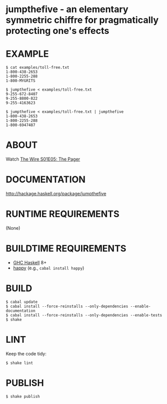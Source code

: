 # jumpthefive - an elementary symmetric chiffre for pragmatically protecting one's effects

# EXAMPLE

```console
$ cat examples/toll-free.txt
1-800-438-2653
1-800-2255-288
1-800-MYGRITS

$ jumpthefive < examples/toll-free.txt
9-255-672-8407
9-255-8800-822
9-255-4163623

$ jumpthefive < examples/toll-free.txt | jumpthefive
1-800-438-2653
1-800-2255-288
1-800-6947487
```

# ABOUT

Watch [The Wire S01E05: The Pager](http://www.imdb.com/title/tt0749450/?ref_=ttep_ep5)

# DOCUMENTATION

http://hackage.haskell.org/package/jumpthefive

# RUNTIME REQUIREMENTS

(None)

# BUILDTIME REQUIREMENTS

* [GHC Haskell](http://www.haskell.org/) 8+
* [happy](https://hackage.haskell.org/package/happy) (e.g., `cabal install happy`)

# BUILD

```console
$ cabal update
$ cabal install --force-reinstalls --only-dependencies --enable-documentation
$ cabal install --force-reinstalls --only-dependencies --enable-tests
$ shake
```

# LINT

Keep the code tidy:

```console
$ shake lint
```

# PUBLISH

```console
$ shake publish
```
